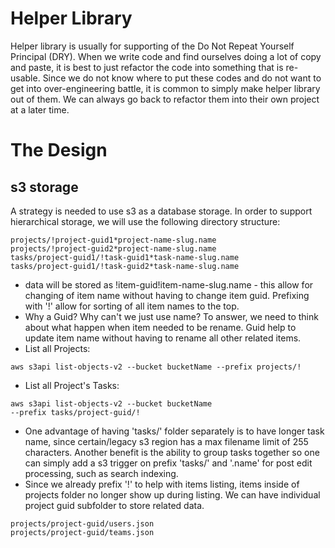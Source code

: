 # Helper Library
Helper library is usually for supporting of the Do Not Repeat Yourself  Principal (DRY).  When we write code and find ourselves doing a lot of copy and paste, it is best to just refactor the code into something that is re-usable.  Since we do not know where to put these codes and do not want to get into over-engineering battle, it is common to simply make helper library out of them.  We can always go back to refactor them into their own project at a later time.

# The Design

## s3 storage
A strategy is needed to use s3 as a database storage.  In order to support hierarchical storage, we will use the following directory structure:

```
projects/!project-guid1*project-name-slug.name
projects/!project-guid2*project-name-slug.name
tasks/project-guid1/!task-guid1*task-name-slug.name
tasks/project-guid1/!task-guid2*task-name-slug.name
```

* data will be stored as !item-guid!item-name-slug.name - this allow for changing of item name without having to change item guid.  Prefixing with '!' allow for sorting of all item names to the top.
* Why a Guid? Why can't we just use name? To answer, we need to think about what happen when item needed to be rename.  Guid help to update item name without having to rename all other related items.
* List all Projects:
```
aws s3api list-objects-v2 --bucket bucketName --prefix projects/!
```
* List all Project's Tasks:
```
aws s3api list-objects-v2 --bucket bucketName
--prefix tasks/project-guid/!
```
* One advantage of having 'tasks/' folder separately is to have longer task name, since certain/legacy s3 region has a max filename limit of 255 characters.  Another benefit is the ability to group tasks together so one can simply add a s3 trigger on prefix 'tasks/' and '.name' for post edit processing, such as search indexing.
* Since we already prefix '!' to help with items listing, items inside of projects folder no longer show up during listing.  We can have individual project guid subfolder to store related data.
```
projects/project-guid/users.json
projects/project-guid/teams.json
```
